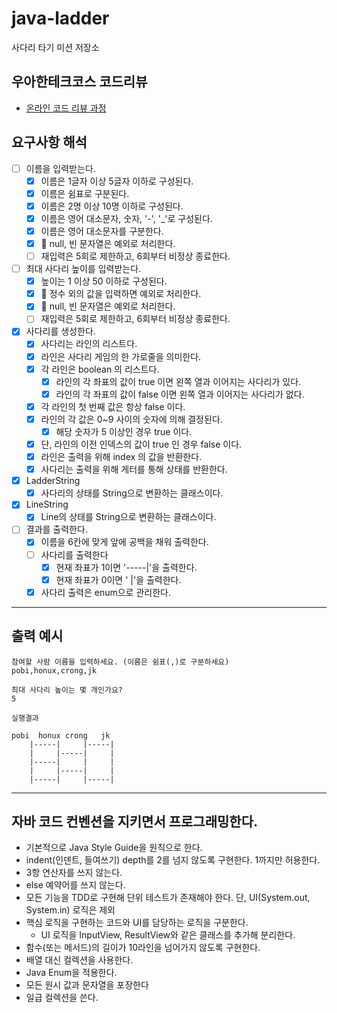 # java-ladder

사다리 타기 미션 저장소

## 우아한테크코스 코드리뷰

- [온라인 코드 리뷰 과정](https://github.com/woowacourse/woowacourse-docs/blob/master/maincourse/README.md)

## 요구사항 해석

- [ ] 이름을 입력받는다.
  - [x] 이름은 1글자 이상 5글자 이하로 구성된다.
  - [x] 이름은 쉼표로 구분된다.
  - [x] 이름은 2명 이상 10명 이하로 구성된다.
  - [x] 이름은 영어 대소문자, 숫자, '-', '_'로 구성된다.
  - [x] 이름은 영어 대소문자를 구분한다.
  - [x] 👀 null, 빈 문자열은 예외로 처리한다.
  - [ ] 재입력은 5회로 제한하고, 6회부터 비정상 종료한다.

- [ ] 최대 사다리 높이를 입력받는다.
  - [x] 높이는 1 이상 50 이하로 구성된다.
  - [x] 👀 정수 외의 값을 입력하면 예외로 처리한다.
  - [x] 👀 null, 빈 문자열은 예외로 처리한다.
  - [ ] 재입력은 5회로 제한하고, 6회부터 비정상 종료한다.

- [x] 사다리를 생성한다.
  - [x] 사다리는 라인의 리스트다.
  - [x] 라인은 사다리 게임의 한 가로줄을 의미한다.
  - [x] 각 라인은 boolean 의 리스트다.
    - [x] 라인의 각 좌표의 값이 true 이면 왼쪽 열과 이어지는 사다리가 있다.
    - [x] 라인의 각 좌표의 값이 false 이면 왼쪽 열과 이어지는 사다리가 없다.
  - [x] 각 라인의 첫 번째 값은 항상 false 이다.
  - [x] 라인의 각 값은 0~9 사이의 숫자에 의해 결정된다.
    - [x] 해당 숫자가 5 이상인 경우 true 이다.
  - [x] 단, 라인의 이전 인덱스의 값이 true 인 경우 false 이다.
  - [x] 라인은 출력을 위해 index 의 값을 반환한다.
  - [x] 사다리는 출력을 위해 게터를 통해 상태를 반환한다.

- [x] LadderString
  - [x] 사다리의 상태를 String으로 변환하는 클래스이다.

- [x] LineString
  - [x] Line의 상태를 String으로 변환하는 클래스이다.
 
- [ ] 결과를 출력한다.
  - [x] 이름을 6칸에 맞게 앞에 공백을 채워 출력한다.
  - [ ] 사다리를 출력한다
    - [x] 현재 좌표가 1이면 '-----|'을 출력한다.
    - [x] 현재 좌표가 0이면 '     |'을 출력한다.
  - [x] 사다리 출력은 enum으로 관리한다.

---

## 출력 예시
```
참여할 사람 이름을 입력하세요. (이름은 쉼표(,)로 구분하세요)
pobi,honux,crong,jk

최대 사다리 높이는 몇 개인가요?
5

실행결과

pobi  honux crong   jk
    |-----|     |-----|
    |     |-----|     |
    |-----|     |     |
    |     |-----|     |
    |-----|     |-----|
```

---

## 자바 코드 컨벤션을 지키면서 프로그래밍한다.
- 기본적으로 Java Style Guide을 원칙으로 한다.
- indent(인덴트, 들여쓰기) depth를 2를 넘지 않도록 구현한다. 1까지만 허용한다.
- 3항 연산자를 쓰지 않는다.
- else 예약어를 쓰지 않는다.
- 모든 기능을 TDD로 구현해 단위 테스트가 존재해야 한다. 단, UI(System.out, System.in) 로직은 제외
- 핵심 로직을 구현하는 코드와 UI를 담당하는 로직을 구분한다.
  - UI 로직을 InputView, ResultView와 같은 클래스를 추가해 분리한다.
- 함수(또는 메서드)의 길이가 10라인을 넘어가지 않도록 구현한다.
- 배열 대신 컬렉션을 사용한다.
- Java Enum을 적용한다.
- 모든 원시 값과 문자열을 포장한다
- 일급 컬렉션을 쓴다.